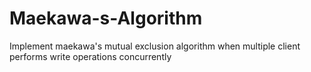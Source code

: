 # Maekawa-s-Algorithm
Implement maekawa's mutual exclusion algorithm when multiple client performs write operations concurrently
